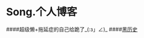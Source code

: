 # Song.个人博客
####超级懒+拖延症的自己给跪了_(:з」∠)_
####[黑历史](https://github.com/MidoriInu1/song.github.io/blob/master/%E9%BB%91%E5%8E%86%E5%8F%B2.md)
